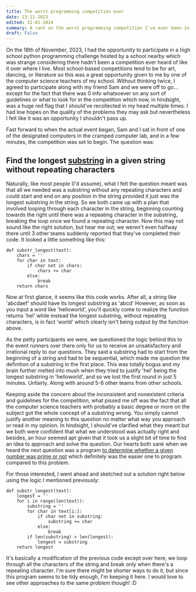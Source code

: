 ```yaml
---
title: The worst programming competition ever
date: 23-11-2023
edited: 31-01-2024
summary: A rant on the worst programming competition I've ever been in.
draft: False
---
```


On the 18th of November, 2023, I had the opportunity to participate in a high school python programming challenge hosted by a school nearby which was strange considering there hadn't been a competition ever heard of like it over where I live. Most school-based competitions tend to be for art, dancing, or literature so this was a great opportunity given to me by one of the computer science teachers of my school. Without thinking twice, I agreed to participate along with my friend Sam and we were off to go... except for the fact that there was 0 info whatsoever on any sort of guidelines or what to look for in the competition which now, in hindsight, was a huge red flag that I should've recollected in my head multiple times. I had low hopes on the quality of the problems they may ask but nevertheless I felt like it was an opportunity I shouldn't pass up.

Fast forward to when the actual event began, Sam and I sat in front of one of the designated computers in the cramped computer lab, and in a few minutes, the competition was set to begin. The question was:

## Find the longest [substring](https://en.wikipedia.org/wiki/Substring) in a given string without repeating characters

Naturally, like most people (I'd assume), what I felt the question meant was that all we needed was a substring without any repeating characters and could start and end on any position in the string provided it just was the longest substring in the string. So we both came up with a plan that involved looping through each character in the string, beginning counting towards the right until there was a repeating character in the substring, breaking the loop once we found a repeating character. Now this may not sound like the right solution, but hear me out; we weren't even halfway there until 3 other teams suddenly reported that they've completed their code. It looked a little something like this:

```
def substr_longest(text):
    chars = ''
    for char in text:
        if char not in chars:
            chars += char
        else:
            break
    return chars
```

Now at first glance, it seems like this code works. After all, a string like 'abcdaef' should have its longest substring as 'abcd' However, as soon as you input a word like 'helloworld', you'll quickly come to realize the function returns 'hel' while instead the longest substring, without repeating characters, is in fact 'world' which clearly isn't being output by the function above.

As the petty participants we were, we questioned the logic behind this to the event runners over there only for us to receive an unsatisfactory and irrational reply to our questions. They said a substring had to start from the beginning of a string and had to be sequential, which made me question the definition of a substring in the first place. This was totally bogus and my brain further melted into mush when they tried to justify 'hel' being the longest substring in 'helloworld', and so we lost the first round in just 5 minutes. Unfairly. Along with around 5-6 other teams from other schools.

Keeping aside the concern about the inconsistent and nonexistent criteria and guidelines for the competition, what pissed me off was the fact that all the computer science teachers with probably a basic degree or more on the subject got the whole concept of a substring wrong. You simply cannot justify another meaning to this question no matter what way you approach or read in my opinion. In hindsight, I should've clarified what they meant but we both were confident that what we understood was actually right and besides, an hour seemed apt given that it took us a slight bit of time to find an idea to approach and solve the question. Our hearts both sank when we heard the next question was a program [to determine whether a given number was prime or not](https://gist.github.com/simonknowsstuff/2784b48bf0fa27f779ef6f86163abb11) which definitely was the easier one to program compared to this problem.

For those interested, I went ahead and sketched out a solution right below using the logic I mentioned previously:

```
def substr_longest(text):
    longest = ''
    for i in range(len(text)):
        substring = ''
        for char in text[i:]:
            if char not in substring:
                substring += char
            else:
                break
        if len(substring) > len(longest):
            longest = substring
    return longest
```

It's basically a modification of the previous code except over here, we loop through all the characters of the string and break only when there's a repeating character. I'm sure there might be shorter ways to do it, but since this program seems to be tidy enough, I'm keeping it here. I would love to see other approaches to the same problem though! :D